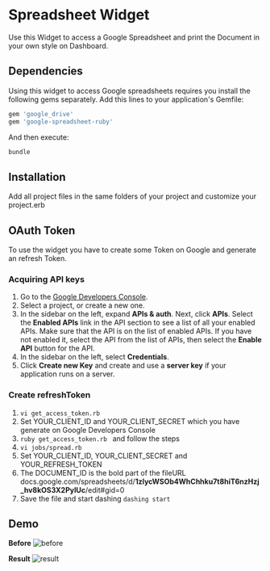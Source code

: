 # Spreadsheet Widget

Use this Widget to access a Google Spreadsheet and print the Document in your own style on Dashboard.

## Dependencies
Using this widget to access Google spreadsheets requires you install the following gems separately.
Add this lines to your application's Gemfile:
```ruby 
gem 'google_drive'
gem 'google-spreadsheet-ruby'
```
And then execute:
```ruby
bundle
```

## Installation
Add all project files in the same folders of your project and customize your project.erb

## OAuth Token
To use the widget you have to create some Token on Google and generate an refresh Token.

### Acquiring API keys
1. Go to the [Google Developers Console](https://console.developers.google.com/project).
2. Select a project, or create a new one.
3. In the sidebar on the left, expand **APIs & auth**. Next, click **APIs**. Select the **Enabled APIs** link in the API section to see a list of all your enabled APIs. Make sure that the API is on the list of enabled APIs. If you have not enabled it, select the API from the list of APIs, then select the **Enable API** button for the API.
4. In the sidebar on the left, select **Credentials**.
5. Click **Create new Key** and create and use a **server key** if your application runs on a server.

### Create refreshToken
1. ```vi get_access_token.rb```
2. Set YOUR_CLIENT_ID and YOUR_CLIENT_SECRET which you have generate on Google Developers Console
3. ```ruby get_access_token.rb ``` and follow the steps
4. ```vi jobs/spread.rb```
5. Set YOUR_CLIENT_ID, YOUR_CLIENT_SECRET and YOUR_REFRESH_TOKEN
6. The DOCUMENT_ID is the bold part of the fileURL docs.google.com/spreadsheets/d/**1zlycWSOb4WhChhku7t8hiT6nzHzj_hv8kOS3X2PyIUc**/edit#gid=0
7. Save the file and start dashing ```dashing start```

## Demo
**Before**
![before](https://github.com/mtempel/spreadsheetDemo/blob/master/images/spreadsheet.png)

**Result**
![result](https://github.com/mtempel/spreadsheetDemo/blob/master/images/spreadWidget.png)
